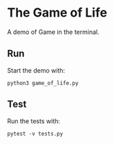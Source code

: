 # The Game of Life

A demo of Game in the terminal.

## Run

Start the demo with:

```
python3 game_of_life.py
```

## Test

Run the tests with:

```
pytest -v tests.py
```